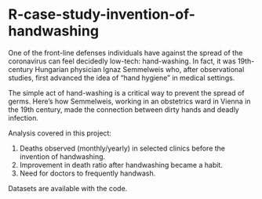 # R-case-study-invention-of-handwashing

One of the front-line defenses individuals have against the spread of the coronavirus can feel decidedly low-tech: hand-washing.
In fact, it was 19th-century Hungarian physician Ignaz Semmelweis who, after observational studies, first advanced the idea of “hand hygiene” in medical settings.

The simple act of hand-washing is a critical way to prevent the spread of germs. Here’s how Semmelweis, working in an obstetrics ward in Vienna in the 19th century, made the connection between dirty hands and deadly infection.

Analysis covered in this project:
1. Deaths observed (monthly/yearly) in selected clinics before the invention of handwashing.
2. Improvement in death ratio after handwashing became a habit.
3. Need for doctors to frequently handwash.

Datasets are available with the code.
